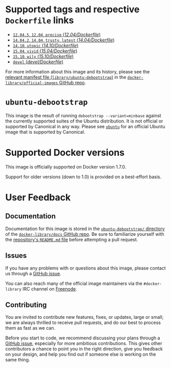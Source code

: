 # Supported tags and respective `Dockerfile` links

-	[`12.04.5`, `12.04`, `precise` (*12.04/Dockerfile*)](https://github.com/tianon/docker-brew-ubuntu-debootstrap/blob/fa74aca5f4e00f326492f5840eb001948a4d405a/12.04/Dockerfile)
-	[`14.04.2`, `14.04`, `trusty`, `latest` (*14.04/Dockerfile*)](https://github.com/tianon/docker-brew-ubuntu-debootstrap/blob/fa74aca5f4e00f326492f5840eb001948a4d405a/14.04/Dockerfile)
-	[`14.10`, `utopic` (*14.10/Dockerfile*)](https://github.com/tianon/docker-brew-ubuntu-debootstrap/blob/fa74aca5f4e00f326492f5840eb001948a4d405a/14.10/Dockerfile)
-	[`15.04`, `vivid` (*15.04/Dockerfile*)](https://github.com/tianon/docker-brew-ubuntu-debootstrap/blob/fa74aca5f4e00f326492f5840eb001948a4d405a/15.04/Dockerfile)
-	[`15.10`, `wily` (*15.10/Dockerfile*)](https://github.com/tianon/docker-brew-ubuntu-debootstrap/blob/fa74aca5f4e00f326492f5840eb001948a4d405a/15.10/Dockerfile)
-	[`devel` (*devel/Dockerfile*)](https://github.com/tianon/docker-brew-ubuntu-debootstrap/blob/fa74aca5f4e00f326492f5840eb001948a4d405a/devel/Dockerfile)

For more information about this image and its history, please see the [relevant manifest file (`library/ubuntu-debootstrap`)](https://github.com/docker-library/official-images/blob/master/library/ubuntu-debootstrap) in the [`docker-library/official-images` GitHub repo](https://github.com/docker-library/official-images).

# `ubuntu-debootstrap`

This image is the result of running `debootstrap --variant=minbase` against the currently supported suites of the Ubuntu distribution. It is not official or supported by Canonical in any way. Please see [`ubuntu`](https://registry.hub.docker.com/_/ubuntu/) for an official Ubuntu image that is supported by Canonical.

# Supported Docker versions

This image is officially supported on Docker version 1.7.0.

Support for older versions (down to 1.0) is provided on a best-effort basis.

# User Feedback

## Documentation

Documentation for this image is stored in the [`ubuntu-debootstrap/` directory](https://github.com/docker-library/docs/tree/master/ubuntu-debootstrap) of the [`docker-library/docs` GitHub repo](https://github.com/docker-library/docs). Be sure to familiarize yourself with the [repository's `README.md` file](https://github.com/docker-library/docs/blob/master/README.md) before attempting a pull request.

## Issues

If you have any problems with or questions about this image, please contact us through a [GitHub issue](https://github.com/tianon/docker-brew-ubuntu-debootstrap/issues).

You can also reach many of the official image maintainers via the `#docker-library` IRC channel on [Freenode](https://freenode.net).

## Contributing

You are invited to contribute new features, fixes, or updates, large or small; we are always thrilled to receive pull requests, and do our best to process them as fast as we can.

Before you start to code, we recommend discussing your plans through a [GitHub issue](https://github.com/tianon/docker-brew-ubuntu-debootstrap/issues), especially for more ambitious contributions. This gives other contributors a chance to point you in the right direction, give you feedback on your design, and help you find out if someone else is working on the same thing.
